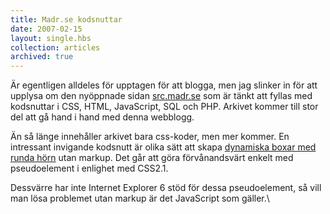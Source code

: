 ```yaml
---
title: Madr.se kodsnuttar
date: 2007-02-15
layout: single.hbs
collection: articles
archived: true
---
```

Är egentligen alldeles för upptagen för att blogga, men jag slinker in
för att upplysa om den nyöppnade sidan [src.madr.se](http://src.madr.se)
som är tänkt att fyllas med kodsnuttar i CSS, HTML, JavaScript, SQL och
PHP. Arkivet kommer till stor del att gå hand i hand med denna webblogg.

Än så länge innehåller arkivet bara css-koder, men mer kommer. En
intressant invigande kodsnutt är olika sätt att skapa [dynamiska boxar
med runda hörn](http://src.madr.se/css/beforeAfterPseudoElements/) utan
markup. Det går att göra förvånandsvärt enkelt med pseudoelement i
enlighet med CSS2.1.

Dessvärre har inte Internet Explorer 6 stöd för dessa pseudoelement, så
vill man lösa problemet utan markup är det JavaScript som gäller.\